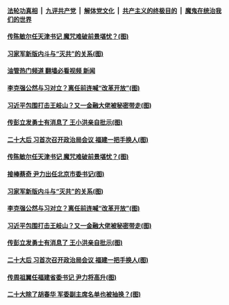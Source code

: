 ####  [法轮功真相](../../../../basic/blob/master/README.md?t=11150802) &nbsp;|&nbsp; [九评共产党](../../../../9ping.md/blob/master/README.md?t=11150802) &nbsp;|&nbsp; [解体党文化](../../../../jtdwh.md/blob/master/README.md?t=11150802)  &nbsp;|&nbsp; [共产主义的终极目的](../../../../gczydzjmd.md/blob/master/README.md?t=11150802) &nbsp;|&nbsp; [魔鬼在统治我们的世界](../../../../mgztzwmdsj.md/blob/master/README.md?t=11150802) 

#### [传陈敏尔任天津书记 魔咒难破前景堪忧？(图)](../pages/p2/1021656.md?t=11150802) 

#### [习家军新版内斗与“灭共”的关系(图)](../pages/p2/1021654.md?t=11150802) 

#### [油管热门频道 翻墙必看视频 新闻](http://129.146.143.75:81/youtube.html?11150802)

#### [李克强公然与习对立？离任前连喊“改革开放”(图)](../pages/p2/1021636.md?t=11150802) 

#### [习近平包围打击王岐山？又一金融大佬被秘密带走(图)](../pages/p2/1021569.md?t=11150802) 

#### [传彭立发勇士有消息了 王小洪亲自批示(图)](../pages/p2/1021579.md?t=11150802) 

#### [二十大后 习首次召开政治局会议 福建一把手换人(图)](../pages/p2/1021581.md?t=11150802) 


#### [传陈敏尔任天津书记 魔咒难破前景堪忧？(图)](../pages/p2/1021656.md?t=11150802) 

#### [接棒蔡奇 尹力出任北京市委书记(图)](../pages/p2/1021633.md?t=11150802) 


#### [习家军新版内斗与“灭共”的关系(图)](../pages/p2/1021654.md?t=11150802) 


#### [李克强公然与习对立？离任前连喊“改革开放”(图)](../pages/p2/1021636.md?t=11150802) 









#### [习近平包围打击王岐山？又一金融大佬被秘密带走(图)](../pages/p2/1021569.md?t=11150802) 

#### [传彭立发勇士有消息了 王小洪亲自批示(图)](../pages/p2/1021579.md?t=11150802) 

#### [二十大后 习首次召开政治局会议 福建一把手换人(图)](../pages/p2/1021581.md?t=11150802) 

#### [传周祖翼任福建省委书记 尹力将高升(图)](../pages/p2/1021530.md?t=11150802) 

#### [二十大除了胡春华 军委副主席名单也被抽换？(图)](../pages/p2/1021521.md?t=11150802) 

<img src='http://gfw-breaker.win/goodnews/indexes/p2.md' width='0px' height='0px'/>
